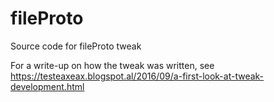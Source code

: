 # fileProto
Source code for fileProto tweak

For a write-up on how the tweak was written, see https://testeaxeax.blogspot.al/2016/09/a-first-look-at-tweak-development.html
